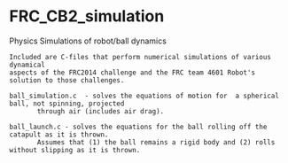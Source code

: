 FRC_CB2_simulation
==================

Physics Simulations of robot/ball dynamics

    Included are C-files that perform numerical simulations of various dynamical 
    aspects of the FRC2014 challenge and the FRC team 4601 Robot's solution to those challenges. 
    
    ball_simulation.c  - solves the equations of motion for  a spherical ball, not spinning, projected 
           through air (includes air drag). 
    
    ball_launch.c - solves the equations for the ball rolling off the catapult as it is thrown.
           Assumes that (1) the ball remains a rigid body and (2) rolls without slipping as it is thrown. 
